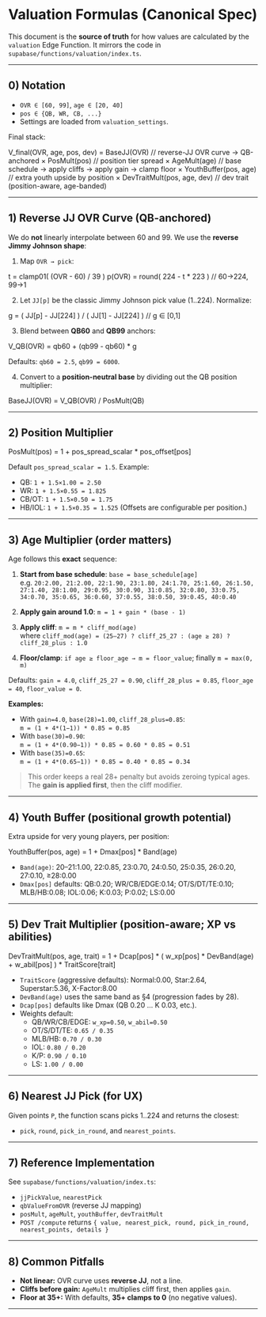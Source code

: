 # Valuation Formulas (Canonical Spec)

This document is the **source of truth** for how values are calculated by the `valuation` Edge Function. It mirrors the code in `supabase/functions/valuation/index.ts`.

---

## 0) Notation
- `OVR ∈ [60, 99]`, `age ∈ [20, 40]`
- `pos ∈ {QB, WR, CB, ...}`
- Settings are loaded from `valuation_settings`.

Final stack:

V_final(OVR, age, pos, dev) =
BaseJJ(OVR) // reverse-JJ OVR curve → QB-anchored
× PosMult(pos) // position tier spread
× AgeMult(age) // base schedule → apply cliffs → apply gain → clamp floor
× YouthBuffer(pos, age) // extra youth upside by position
× DevTraitMult(pos, age, dev) // dev trait (position-aware, age-banded)


---

## 1) Reverse JJ OVR Curve (QB-anchored)
We do **not** linearly interpolate between 60 and 99. We use the **reverse Jimmy Johnson shape**:

1. Map `OVR → pick`:

t = clamp01( (OVR - 60) / 39 )
p(OVR) = round( 224 - t * 223 ) // 60→224, 99→1

2. Let `JJ[p]` be the classic Jimmy Johnson pick value (1..224). Normalize:

g = ( JJ[p] - JJ[224] ) / ( JJ[1] - JJ[224] ) // g ∈ [0,1]

3. Blend between **QB60** and **QB99** anchors:

V_QB(OVR) = qb60 + (qb99 - qb60) * g

Defaults: `qb60 = 2.5`, `qb99 = 6000`.

4. Convert to a **position-neutral base** by dividing out the QB position multiplier:

BaseJJ(OVR) = V_QB(OVR) / PosMult(QB)


---

## 2) Position Multiplier

PosMult(pos) = 1 + pos_spread_scalar * pos_offset[pos]

Default `pos_spread_scalar = 1.5`. Example:
- QB: `1 + 1.5×1.00 = 2.50`
- WR: `1 + 1.5×0.55 = 1.825`
- CB/OT: `1 + 1.5×0.50 = 1.75`
- HB/IOL: `1 + 1.5×0.35 = 1.525`
(Offsets are configurable per position.)

---

## 3) Age Multiplier (order matters)
Age follows this **exact** sequence:

1) **Start from base schedule**: `base = base_schedule[age]`  
   e.g. `20:2.00, 21:2.00, 22:1.90, 23:1.80, 24:1.70, 25:1.60, 26:1.50, 27:1.40, 28:1.00, 29:0.95, 30:0.90, 31:0.85, 32:0.80, 33:0.75, 34:0.70, 35:0.65, 36:0.60, 37:0.55, 38:0.50, 39:0.45, 40:0.40`

2) **Apply gain around 1.0**: `m = 1 + gain * (base - 1)`

3) **Apply cliff**: `m = m * cliff_mod(age)`  
   where `cliff_mod(age) = (25–27) ? cliff_25_27 : (age ≥ 28) ? cliff_28_plus : 1.0`

4) **Floor/clamp**: `if age ≥ floor_age → m = floor_value`; finally `m = max(0, m)`

Defaults: `gain = 4.0`, `cliff_25_27 = 0.90`, `cliff_28_plus = 0.85`, `floor_age = 40`, `floor_value = 0`.

**Examples:**
- With `gain=4.0`, `base(28)=1.00`, `cliff_28_plus=0.85`:  
  `m = (1 + 4*(1−1)) * 0.85 = 0.85`
- With `base(30)=0.90`:  
  `m = (1 + 4*(0.90−1)) * 0.85 = 0.60 * 0.85 = 0.51`
- With `base(35)=0.65`:  
  `m = (1 + 4*(0.65−1)) * 0.85 = 0.40 * 0.85 = 0.34`

> This order keeps a real 28+ penalty but avoids zeroing typical ages. The **gain is applied first**, then the cliff modifier.

---

## 4) Youth Buffer (positional growth potential)
Extra upside for very young players, per position:

YouthBuffer(pos, age) = 1 + Dmax[pos] * Band(age)

- `Band(age)`: 20–21:1.00, 22:0.85, 23:0.70, 24:0.50, 25:0.35, 26:0.20, 27:0.10, ≥28:0.00
- `Dmax[pos]` defaults: QB:0.20; WR/CB/EDGE:0.14; OT/S/DT/TE:0.10; MLB/HB:0.08; IOL:0.06; K:0.03; P:0.02; LS:0.00

---

## 5) Dev Trait Multiplier (position-aware; XP vs abilities)

DevTraitMult(pos, age, trait) =
1 + Dcap[pos] * ( w_xp[pos] * DevBand(age) + w_abil[pos] ) * TraitScore[trait]

- `TraitScore` (aggressive defaults): Normal:0.00, Star:2.64, Superstar:5.36, X-Factor:8.00
- `DevBand(age)` uses the same band as §4 (progression fades by 28).
- `Dcap[pos]` defaults like Dmax (QB 0.20 … K 0.03, etc.).
- Weights default:
  - QB/WR/CB/EDGE: `w_xp=0.50`, `w_abil=0.50`
  - OT/S/DT/TE: `0.65 / 0.35`
  - MLB/HB: `0.70 / 0.30`
  - IOL: `0.80 / 0.20`
  - K/P: `0.90 / 0.10`
  - LS: `1.00 / 0.00`

---

## 6) Nearest JJ Pick (for UX)
Given points `P`, the function scans picks 1..224 and returns the closest:
- `pick`, `round`, `pick_in_round`, and `nearest_points`.

---

## 7) Reference Implementation
See `supabase/functions/valuation/index.ts`:
- `jjPickValue`, `nearestPick`
- `qbValueFromOVR` (reverse JJ mapping)
- `posMult`, `ageMult`, `youthBuffer`, `devTraitMult`
- `POST /compute` returns `{ value, nearest_pick, round, pick_in_round, nearest_points, details }`

---

## 8) Common Pitfalls
- **Not linear:** OVR curve uses **reverse JJ**, not a line.
- **Cliffs before gain:** `AgeMult` multiplies cliff first, then applies `gain`.
- **Floor at 35+:** With defaults, **35+ clamps to 0** (no negative values).

---
